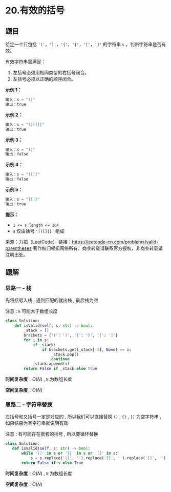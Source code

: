 # 20.有效的括号

## 题目


给定一个只包括 `'('`，`')'`，`'{'`，`'}'`，`'['`，`']'` 的字符串 `s` ，判断字符串是否有效。

有效字符串需满足：

1. 左括号必须用相同类型的右括号闭合。
2. 左括号必须以正确的顺序闭合。

**示例 1：**

```python
输入：s = "()"
输出：true
```

**示例 2：**

```python
输入：s = "()[]{}"
输出：true
```

**示例 3：**

```python
输入：s = "(]"
输出：false
```

**示例 4：**

```python
输入：s = "([)]"
输出：false
```

**示例 5：**

```python
输入：s = "{[]}"
输出：true
```

**提示：**

- `1 <= s.length <= 104`
- `s` 仅由括号 `'()[]{}'` 组成

来源：力扣（LeetCode）
链接：https://leetcode-cn.com/problems/valid-parentheses
著作权归领扣网络所有。商业转载请联系官方授权，非商业转载请注明出处。

## 题解

### 思路一 - 栈

先将括号入栈 , 遇到匹配的就出栈 , 最后栈为空

注意 : `k` 可能大于数组长度

```python
class Solution:
    def isValid(self, s: str) -> bool:
        _stack = []
        brackets = {'(': ')', '{': '}', '[': ']'}
        for i in s:
            if _stack:
                if brackets.get(_stack[-1], None) == i:
                    _stack.pop()
                    continue
            _stack.append(i)
        return False if _stack else True
```

**时间复杂度**：$O(N)$ , `N` 为数组长度

**空间复杂度**：$O(N)$

### 思路二 - 字符串替换

左括号和又括号一定是对应的 , 所以我们可以直接替换 `()` , `{}` , `[]` 为空字符串 , 如果结果为空字符串就说明有效

注意 : 有可能存在嵌套的括号 , 所以要循环替换

 ```python
class Solution:
    def isValid(self, s: str) -> bool:
        while '()' in s or '{}' in s or '[]' in s:
            s = s.replace('()', '').replace('{}', '').replace('[]', '')
        return False if s else True
 ```

**时间复杂度**：$O(N)$ , `N` 为数组长度

**空间复杂度**：$O(N)$